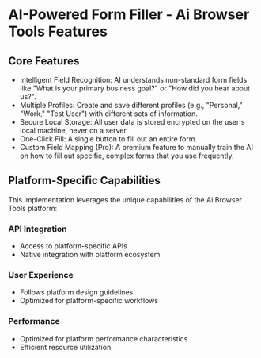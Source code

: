 # AI-Powered Form Filler - Ai Browser Tools Features

## Core Features
- Intelligent Field Recognition: AI understands non-standard form fields like "What is your primary business goal?" or "How did you hear about us?".
- Multiple Profiles: Create and save different profiles (e.g., "Personal," "Work," "Test User") with different sets of information.
- Secure Local Storage: All user data is stored encrypted on the user's local machine, never on a server.
- One-Click Fill: A single button to fill out an entire form.
- Custom Field Mapping (Pro): A premium feature to manually train the AI on how to fill out specific, complex forms that you use frequently.

## Platform-Specific Capabilities
This implementation leverages the unique capabilities of the Ai Browser Tools platform:

### API Integration
- Access to platform-specific APIs
- Native integration with platform ecosystem

### User Experience
- Follows platform design guidelines
- Optimized for platform-specific workflows

### Performance
- Optimized for platform performance characteristics
- Efficient resource utilization
